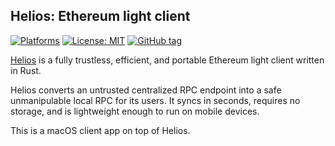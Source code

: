 ## Helios: Ethereum light client

[![Platforms](https://img.shields.io/badge/platforms-macOS%2013-ff0000.svg?style=flat)](https://github.com/rkreutz/HeliosLightClient)
[![License: MIT](https://img.shields.io/badge/License-MIT-blue.svg)](https://opensource.org/licenses/MIT)
[![GitHub tag](https://img.shields.io/github/tag/rkreutz/HeliosLightClient.svg)](https://GitHub.com/rkreutz/HeliosLightClient/tags/)

[Helios](https://github.com/a16z/helios) is a fully trustless, efficient, 
and portable Ethereum light client written in Rust.

Helios converts an untrusted centralized RPC endpoint into a safe 
unmanipulable local RPC for its users. It syncs in seconds, requires no 
storage, and is lightweight enough to run on mobile devices.

This is a macOS client app on top of Helios.
